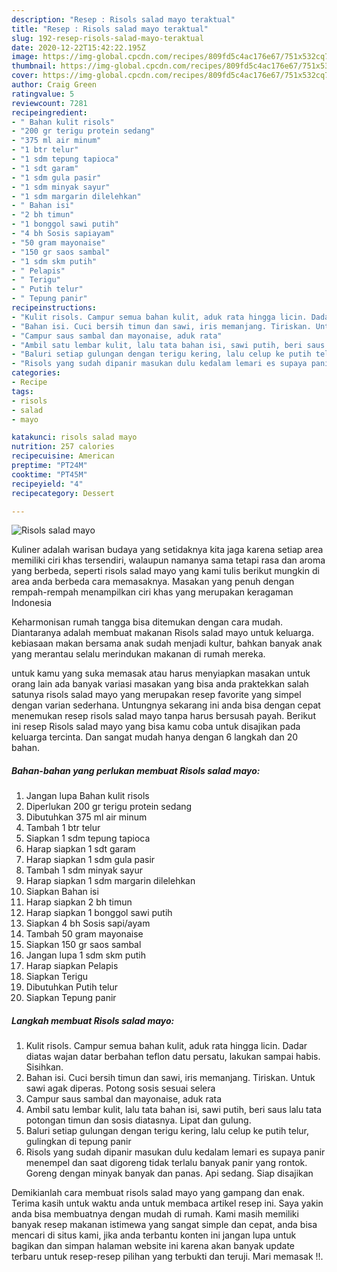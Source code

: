 ```yaml
---
description: "Resep : Risols salad mayo teraktual"
title: "Resep : Risols salad mayo teraktual"
slug: 192-resep-risols-salad-mayo-teraktual
date: 2020-12-22T15:42:22.195Z
image: https://img-global.cpcdn.com/recipes/809fd5c4ac176e67/751x532cq70/risols-salad-mayo-foto-resep-utama.jpg
thumbnail: https://img-global.cpcdn.com/recipes/809fd5c4ac176e67/751x532cq70/risols-salad-mayo-foto-resep-utama.jpg
cover: https://img-global.cpcdn.com/recipes/809fd5c4ac176e67/751x532cq70/risols-salad-mayo-foto-resep-utama.jpg
author: Craig Green
ratingvalue: 5
reviewcount: 7281
recipeingredient:
- " Bahan kulit risols"
- "200 gr terigu protein sedang"
- "375 ml air minum"
- "1 btr telur"
- "1 sdm tepung tapioca"
- "1 sdt garam"
- "1 sdm gula pasir"
- "1 sdm minyak sayur"
- "1 sdm margarin dilelehkan"
- " Bahan isi"
- "2 bh timun"
- "1 bonggol sawi putih"
- "4 bh Sosis sapiayam"
- "50 gram mayonaise"
- "150 gr saos sambal"
- "1 sdm skm putih"
- " Pelapis"
- " Terigu"
- " Putih telur"
- " Tepung panir"
recipeinstructions:
- "Kulit risols. Campur semua bahan kulit, aduk rata hingga licin. Dadar diatas wajan datar berbahan teflon datu persatu, lakukan sampai habis. Sisihkan."
- "Bahan isi. Cuci bersih timun dan sawi, iris memanjang. Tiriskan. Untuk sawi agak diperas. Potong sosis sesuai selera"
- "Campur saus sambal dan mayonaise, aduk rata"
- "Ambil satu lembar kulit, lalu tata bahan isi, sawi putih, beri saus lalu tata potongan timun dan sosis diatasnya. Lipat dan gulung."
- "Baluri setiap gulungan dengan terigu kering, lalu celup ke putih telur, gulingkan di tepung panir"
- "Risols yang sudah dipanir masukan dulu kedalam lemari es supaya panir menempel dan saat digoreng tidak terlalu banyak panir yang rontok. Goreng dengan minyak banyak dan panas. Api sedang. Siap disajikan"
categories:
- Recipe
tags:
- risols
- salad
- mayo

katakunci: risols salad mayo 
nutrition: 257 calories
recipecuisine: American
preptime: "PT24M"
cooktime: "PT45M"
recipeyield: "4"
recipecategory: Dessert

---
```



![Risols salad mayo](https://img-global.cpcdn.com/recipes/809fd5c4ac176e67/751x532cq70/risols-salad-mayo-foto-resep-utama.jpg)

Kuliner adalah warisan budaya yang setidaknya kita jaga karena setiap area memiliki ciri khas tersendiri, walaupun namanya sama tetapi rasa dan aroma yang berbeda, seperti risols salad mayo yang kami tulis berikut mungkin di area anda berbeda cara memasaknya. Masakan yang penuh dengan rempah-rempah menampilkan ciri khas yang merupakan keragaman Indonesia



Keharmonisan rumah tangga bisa ditemukan dengan cara mudah. Diantaranya adalah membuat makanan Risols salad mayo untuk keluarga. kebiasaan makan bersama anak sudah menjadi kultur, bahkan banyak anak yang merantau selalu merindukan makanan di rumah mereka.

untuk kamu yang suka memasak atau harus menyiapkan masakan untuk orang lain ada banyak variasi masakan yang bisa anda praktekkan salah satunya risols salad mayo yang merupakan resep favorite yang simpel dengan varian sederhana. Untungnya sekarang ini anda bisa dengan cepat menemukan resep risols salad mayo tanpa harus bersusah payah.
Berikut ini resep Risols salad mayo yang bisa kamu coba untuk disajikan pada keluarga tercinta. Dan sangat mudah hanya dengan 6 langkah dan 20 bahan.


<!--inarticleads1-->

##### Bahan-bahan yang perlukan membuat Risols salad mayo:

1. Jangan lupa  Bahan kulit risols
1. Diperlukan 200 gr terigu protein sedang
1. Dibutuhkan 375 ml air minum
1. Tambah 1 btr telur
1. Siapkan 1 sdm tepung tapioca
1. Harap siapkan 1 sdt garam
1. Harap siapkan 1 sdm gula pasir
1. Tambah 1 sdm minyak sayur
1. Harap siapkan 1 sdm margarin dilelehkan
1. Siapkan  Bahan isi
1. Harap siapkan 2 bh timun
1. Harap siapkan 1 bonggol sawi putih
1. Siapkan 4 bh Sosis sapi/ayam
1. Tambah 50 gram mayonaise
1. Siapkan 150 gr saos sambal
1. Jangan lupa 1 sdm skm putih
1. Harap siapkan  Pelapis
1. Siapkan  Terigu
1. Dibutuhkan  Putih telur
1. Siapkan  Tepung panir




<!--inarticleads2-->

##### Langkah membuat  Risols salad mayo:

1. Kulit risols. Campur semua bahan kulit, aduk rata hingga licin. Dadar diatas wajan datar berbahan teflon datu persatu, lakukan sampai habis. Sisihkan.
1. Bahan isi. Cuci bersih timun dan sawi, iris memanjang. Tiriskan. Untuk sawi agak diperas. Potong sosis sesuai selera
1. Campur saus sambal dan mayonaise, aduk rata
1. Ambil satu lembar kulit, lalu tata bahan isi, sawi putih, beri saus lalu tata potongan timun dan sosis diatasnya. Lipat dan gulung.
1. Baluri setiap gulungan dengan terigu kering, lalu celup ke putih telur, gulingkan di tepung panir
1. Risols yang sudah dipanir masukan dulu kedalam lemari es supaya panir menempel dan saat digoreng tidak terlalu banyak panir yang rontok. Goreng dengan minyak banyak dan panas. Api sedang. Siap disajikan




Demikianlah cara membuat risols salad mayo yang gampang dan enak. Terima kasih untuk waktu anda untuk membaca artikel resep ini. Saya yakin anda bisa membuatnya dengan mudah di rumah. Kami masih memiliki banyak resep makanan istimewa yang sangat simple dan cepat, anda bisa mencari di situs kami, jika anda terbantu konten ini jangan lupa untuk bagikan dan simpan halaman website ini karena akan banyak update terbaru untuk resep-resep pilihan yang terbukti dan teruji. Mari memasak !!. 
